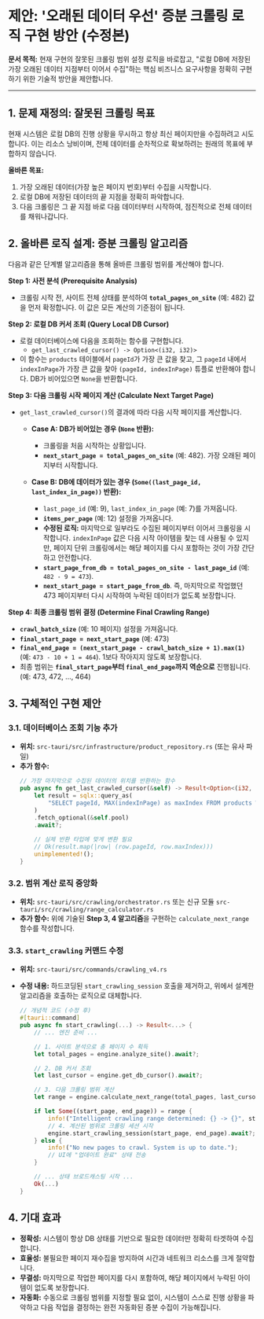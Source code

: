 # 제안: '오래된 데이터 우선' 증분 크롤링 로직 구현 방안 (수정본)

**문서 목적:** 현재 구현의 잘못된 크롤링 범위 설정 로직을 바로잡고, "로컬 DB에 저장된 가장 오래된 데이터 지점부터 이어서 수집"하는 핵심 비즈니스 요구사항을 정확히 구현하기 위한 기술적 방안을 제안합니다.

--- 

## 1. 문제 재정의: 잘못된 크롤링 목표

현재 시스템은 로컬 DB의 진행 상황을 무시하고 항상 최신 페이지만을 수집하려고 시도합니다. 이는 리소스 낭비이며, 전체 데이터를 순차적으로 확보하려는 원래의 목표에 부합하지 않습니다.

**올바른 목표:**
1.  가장 오래된 데이터(가장 높은 페이지 번호)부터 수집을 시작합니다.
2.  로컬 DB에 저장된 데이터의 끝 지점을 정확히 파악합니다.
3.  다음 크롤링은 그 끝 지점 바로 다음 데이터부터 시작하여, 점진적으로 전체 데이터를 채워나갑니다.

## 2. 올바른 로직 설계: 증분 크롤링 알고리즘

다음과 같은 단계별 알고리즘을 통해 올바른 크롤링 범위를 계산해야 합니다.

**Step 1: 사전 분석 (Prerequisite Analysis)**
-   크롤링 시작 전, 사이트 전체 상태를 분석하여 **`total_pages_on_site`** (예: 482) 값을 먼저 확정합니다. 이 값은 모든 계산의 기준점이 됩니다.

**Step 2: 로컬 DB 커서 조회 (Query Local DB Cursor)**
-   로컬 데이터베이스에 다음을 조회하는 함수를 구현합니다.
    -   `get_last_crawled_cursor() -> Option<(i32, i32)>`
-   이 함수는 `products` 테이블에서 `pageId`가 가장 큰 값을 찾고, 그 `pageId` 내에서 `indexInPage`가 가장 큰 값을 찾아 `(pageId, indexInPage)` 튜플로 반환해야 합니다. DB가 비어있으면 `None`을 반환합니다.

**Step 3: 다음 크롤링 시작 페이지 계산 (Calculate Next Target Page)**
-   `get_last_crawled_cursor()`의 결과에 따라 다음 시작 페이지를 계산합니다.

    -   **Case A: DB가 비어있는 경우 (`None` 반환):**
        -   크롤링을 처음 시작하는 상황입니다.
        -   **`next_start_page = total_pages_on_site`** (예: 482). 가장 오래된 페이지부터 시작합니다.

    -   **Case B: DB에 데이터가 있는 경우 (`Some((last_page_id, last_index_in_page))` 반환):**
        -   `last_page_id` (예: 9), `last_index_in_page` (예: 7)를 가져옵니다.
        -   **`items_per_page`** (예: 12) 설정을 가져옵니다.
        -   **수정된 로직:** 마지막으로 일부라도 수집된 페이지부터 이어서 크롤링을 시작합니다. `indexInPage` 값은 다음 시작 아이템을 찾는 데 사용될 수 있지만, 페이지 단위 크롤링에서는 해당 페이지를 다시 포함하는 것이 가장 간단하고 안전합니다.
        -   **`start_page_from_db = total_pages_on_site - last_page_id`** (예: `482 - 9 = 473`).
        -   **`next_start_page = start_page_from_db`**. 즉, 마지막으로 작업했던 473 페이지부터 다시 시작하여 누락된 데이터가 없도록 보장합니다.

**Step 4: 최종 크롤링 범위 결정 (Determine Final Crawling Range)**
-   **`crawl_batch_size`** (예: 10 페이지) 설정을 가져옵니다.
-   **`final_start_page = next_start_page`** (예: 473)
-   **`final_end_page = (next_start_page - crawl_batch_size + 1).max(1)`** (예: `473 - 10 + 1 = 464`). 1보다 작아지지 않도록 보장합니다.
-   최종 범위는 **`final_start_page`부터 `final_end_page`까지 역순으로** 진행됩니다. (예: 473, 472, ..., 464)

## 3. 구체적인 구현 제안

### 3.1. 데이터베이스 조회 기능 추가

-   **위치:** `src-tauri/src/infrastructure/product_repository.rs` (또는 유사 파일)
-   **추가 함수:**
    ```rust
    // 가장 마지막으로 수집된 데이터의 위치를 반환하는 함수
    pub async fn get_last_crawled_cursor(&self) -> Result<Option<(i32, i32)>> {
        let result = sqlx::query_as(
            "SELECT pageId, MAX(indexInPage) as maxIndex FROM products WHERE pageId = (SELECT MAX(pageId) FROM products)"
        )
        .fetch_optional(&self.pool)
        .await?;
        
        // 실제 반환 타입에 맞게 변환 필요
        // Ok(result.map(|row| (row.pageId, row.maxIndex)))
        unimplemented!();
    }
    ```

### 3.2. 범위 계산 로직 중앙화

-   **위치:** `src-tauri/src/crawling/orchestrator.rs` 또는 신규 모듈 `src-tauri/src/crawling/range_calculator.rs`
-   **추가 함수:** 위에 기술된 **Step 3, 4 알고리즘**을 구현하는 `calculate_next_range` 함수를 작성합니다.

### 3.3. `start_crawling` 커맨드 수정

-   **위치:** `src-tauri/src/commands/crawling_v4.rs`
-   **수정 내용:** 하드코딩된 `start_crawling_session` 호출을 제거하고, 위에서 설계한 알고리즘을 호출하는 로직으로 대체합니다.

    ```rust
    // 개념적 코드 (수정 후)
    #[tauri::command]
    pub async fn start_crawling(...) -> Result<...> {
        // ... 엔진 준비 ...

        // 1. 사이트 분석으로 총 페이지 수 획득
        let total_pages = engine.analyze_site().await?;

        // 2. DB 커서 조회
        let last_cursor = engine.get_db_cursor().await?;

        // 3. 다음 크롤링 범위 계산
        let range = engine.calculate_next_range(total_pages, last_cursor).await?;

        if let Some((start_page, end_page)) = range {
            info!("Intelligent crawling range determined: {} -> {}", start_page, end_page);
            // 4. 계산된 범위로 크롤링 세션 시작
            engine.start_crawling_session(start_page, end_page).await?;
        } else {
            info!("No new pages to crawl. System is up to date.");
            // UI에 "업데이트 완료" 상태 전송
        }

        // ... 상태 브로드캐스팅 시작 ...
        Ok(...)
    }
    ```

## 4. 기대 효과

-   **정확성:** 시스템이 항상 DB 상태를 기반으로 필요한 데이터만 정확히 타겟하여 수집합니다.
-   **효율성:** 불필요한 페이지 재수집을 방지하여 시간과 네트워크 리소스를 크게 절약합니다.
-   **무결성:** 마지막으로 작업한 페이지를 다시 포함하여, 해당 페이지에서 누락된 아이템이 없도록 보장합니다.
-   **자동화:** 수동으로 크롤링 범위를 지정할 필요 없이, 시스템이 스스로 진행 상황을 파악하고 다음 작업을 결정하는 완전 자동화된 증분 수집이 가능해집니다.